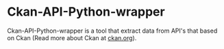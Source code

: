 # Ckan-API-Python-wrapper

Ckan-API-Python-wrapper is a tool that extract data from API's that based on Ckan (Read more about Ckan at [ckan.org](https://ckan.org/)).

